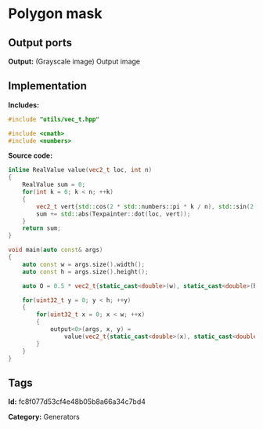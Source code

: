 # Polygon mask

## Output ports

__Output:__ (Grayscale image) Output image

## Implementation

__Includes:__ 

```c++
#include "utils/vec_t.hpp"

#include <cmath>
#include <numbers>
```

__Source code:__ 

```c++
inline RealValue value(vec2_t loc, int n)
{
	RealValue sum = 0;
	for(int k = 0; k < n; ++k)
	{
		vec2_t vert{std::cos(2 * std::numbers::pi * k / n), std::sin(2 * std::numbers::pi * k / n)};
		sum += std::abs(Texpainter::dot(loc, vert));
	}
	return sum;
}

void main(auto const& args)
{
	auto const w = args.size().width();
	auto const h = args.size().height();

	auto O = 0.5 * vec2_t{static_cast<double>(w), static_cast<double>(h)};

	for(uint32_t y = 0; y < h; ++y)
	{
		for(uint32_t x = 0; x < w; ++x)
		{
			output<0>(args, x, y) =
			    value(vec2_t{static_cast<double>(x), static_cast<double>(y)} - O, 6) < 0.5 * w;
		}
	}
}
```

## Tags

__Id:__ fc8f077d53cf4e48b05b8a66a34c7bd4

__Category:__ Generators
